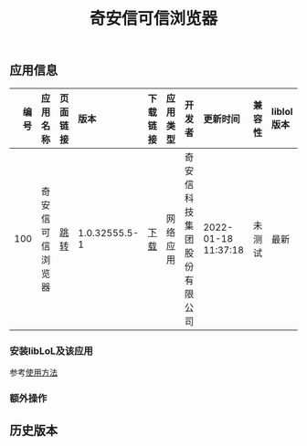﻿---
id: 100
title: 奇安信可信浏览器
toc: true
weight: 100
---

## 应用信息 
|   编号 | 应用名称     | 页面链接                                       | 版本            | 下载链接                                                                                             | 应用类型   | 开发者           | 更新时间                | 兼容性   | liblol版本   |
|-----:|:---------|:-------------------------------------------|:--------------|:-------------------------------------------------------------------------------------------------|:-------|:--------------|:--------------------|:------|:-----------|
|  100 | 奇安信可信浏览器 | [跳转](http://app.loongapps.cn/#/detail/100) | 1.0.32555.5-1 | [下载](http://113.24.212.22:8090/upload/file/qaxbrowser-safe-stable_1.0.32555.5-1_loongarch64.deb) | 网络应用   | 奇安信科技集团股份有限公司 | 2022-01-18 11:37:18 | 未测试   | 最新         |
### 安装libLoL及该应用 
参考[使用方法](/docs/usage) 
### 额外操作 


## 历史版本 
 